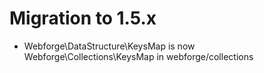 # Migration to 1.5.x

-  Webforge\DataStructure\KeysMap is now Webforge\Collections\KeysMap in webforge/collections